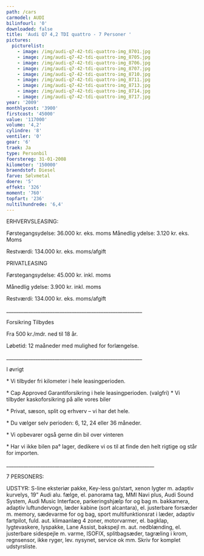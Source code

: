 ```yaml
---
path: /cars
carmodel: AUDI
bilinfourl: '0'
downloaded: false
title: 'Audi Q7 4,2 TDI quattro - 7 Personer '
pictures:
  picturelist:
    - image: /img/audi-q7-42-tdi-quattro-img_8701.jpg
    - image: /img/audi-q7-42-tdi-quattro-img_8705.jpg
    - image: /img/audi-q7-42-tdi-quattro-img_8706.jpg
    - image: /img/audi-q7-42-tdi-quattro-img_8707.jpg
    - image: /img/audi-q7-42-tdi-quattro-img_8710.jpg
    - image: /img/audi-q7-42-tdi-quattro-img_8711.jpg
    - image: /img/audi-q7-42-tdi-quattro-img_8713.jpg
    - image: /img/audi-q7-42-tdi-quattro-img_8714.jpg
    - image: /img/audi-q7-42-tdi-quattro-img_8717.jpg
year: '2009'
monthlycost: '3900'
firstcost: '45000'
value: '117000'
volume: '4,2'
cylindre: '8'
ventiler: '0'
gear: '6'
traek: Ja
type: Personbil
foerstereg: 31-01-2008
kilometer: '150000'
braendstof: Diesel
farve: Sølvmetal
doere: '5'
effekt: '326'
moment: '760'
topfart: '236'
nultilhundrede: '6,4'
---
```

ERHVERVSLEASING:

Førstegangsydelse: 36.000 kr. eks. moms Månedlig ydelse: 3.120 kr. eks. Moms

Restværdi: 134.000 kr. eks. moms/afgift



PRIVATLEASING

Førstegangsydelse: 45.000 kr. inkl. moms

Månedlig ydelse: 3.900 kr. inkl. moms

Restværdi: 134.000 kr. eks. moms/afgift

\_\_\_\_\_\_\_\_\_\_\_\_\_\_\_\_\_\_\_\_\_\_\_\_\_\_\_\_\_\_\_\_\_\_\_\_\_\_\_\_\_\_\_\_\_\_\_\_\_\_\_\_\_\_\_\_

Forsikring Tilbydes

Fra 500 kr./mdr. ned til 18 år.

Løbetid: 12 maåneder med mulighed for forlængelse.

\_\_\_\_\_\_\_\_\_\_\_\_\_\_\_\_\_\_\_\_\_\_\_\_\_\_\_\_\_\_\_\_\_\_\_\_\_\_\_\_\_\_\_\_\_\_\_\_\_\_\_\_\_\_\_\_

I øvrigt

\* Vi tilbyder fri kilometer i hele leasingperioden.

\* Cap Approved Garantiforsikring i hele leasingperioden. (valgfri) \* Vi tilbyder kaskoforsikring på alle vores biler

\* Privat, sæson, split og erhverv – vi har det hele.

\* Du vælger selv perioden: 6, 12, 24 eller 36 måneder.

\* Vi opbevarer også gerne din bil over vinteren

\* Har vi ikke bilen pa° lager, dedikere vi os til at finde den helt rigtige og står for importen.

 \_\_\_\_\_\_\_\_\_\_\_\_\_\_\_\_\_\_\_\_\_\_\_\_\_\_\_\_\_\_\_\_\_\_\_\_\_\_\_\_\_\_\_\_\_\_\_\_\_\_\_\_\_\_\_\_\_\_\_\__

7 PERSONERS:

UDSTYR: S-line eksteriør pakke, Key-less go/start, xenon lygter m. adaptiv kurvelys, 19” Audi alu. fælge, el. panorama tag, MMI Navi plus, Audi Sound System, Audi Music Interface, parkeringshjælp for og bag m. bakkamera, adaptiv luftundervogn, læder kabine (sort alcantara), el. justerbare forsæder m. memory, sædevarme for og bag, sport multifunktionsrat i læder, adaptiv fartpilot, fuld. aut. klimaanlæg 4 zoner, motorvarmer, el. bagklap, lygtevaskere, lyspakke, Lane Assist, bakspejl m. aut. nedblænding, el. justerbare sidespejle m. varme, ISOFIX, splitbagsæder, tagræling i krom, regnsensor, ikke ryger, lev. nysynet, service ok mm. Skriv for komplet udstyrsliste.

